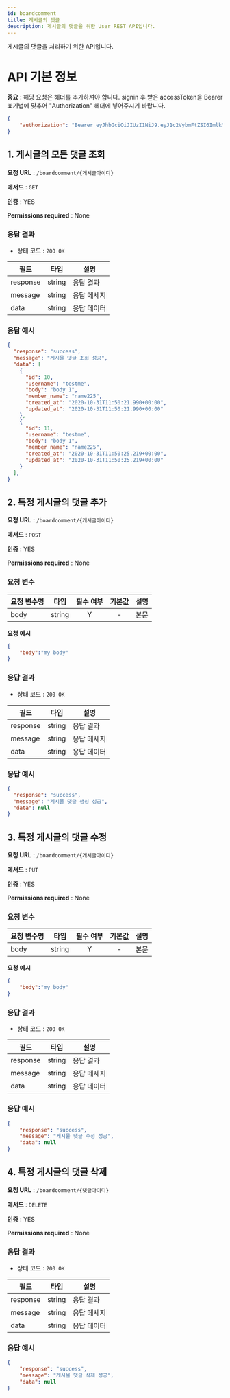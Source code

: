 ```yaml
---
id: boardcomment
title: 게시글의 댓글
description: 게시글의 댓글을 위한 User REST API입니다.
---
```


게시글의 댓글을 처리하기 위한 API입니다.

# API 기본 정보

**중요** : 해당 요청은 헤더를 추가하셔야 합니다. signin 후 받은 accessToken을 Bearer 표기법에 맞추어 "Authorization" 헤더에 넣어주시기 바랍니다.
```json
{
    "authorization": "Bearer eyJhbGciOiJIUzI1NiJ9.eyJ1c2VybmFtZSI6ImlkMyIsImlhdCI6MTYwMTc3NDU0NCwiZXhwIjoxNjAxNzc0OTA0fQ.qJ6kAPSeiAU4qjfs6mkQHZJ8_uTsPi7MfiuYwJPVFrA"
}
```

## 1. 게시글의 모든 댓글 조회

**요청 URL** : `/boardcomment/{게시글아이디}`

**메서드** : `GET`

**인증** : YES

**Permissions required** : None

### 응답 결과


* 상태 코드 : `200 OK`

| 필드         | 타입    |  설명     |
|--------------|--------|----------|
| response     | string | 응답 결과 |
| message      | string | 응답 메세지 |
| data         | string | 응답 데이터 |

### 응답 예시


```json
{
  "response": "success",
  "message": "게시물 댓글 조회 성공",
  "data": [
    {
      "id": 10,
      "username": "testme",
      "body": "body 1",
      "member_name": "name225",
      "created_at": "2020-10-31T11:50:21.990+00:00",
      "updated_at": "2020-10-31T11:50:21.990+00:00"
    },
    {
      "id": 11,
      "username": "testme",
      "body": "body 1",
      "member_name": "name225",
      "created_at": "2020-10-31T11:50:25.219+00:00",
      "updated_at": "2020-10-31T11:50:25.219+00:00"
    }
  ],
}
```


## 2. 특정 게시글의 댓글 추가

**요청 URL** : `/boardcomment/{게시글아이디}`

**메서드** : `POST`

**인증** : YES

**Permissions required** : None

### 요청 변수

| 요청 변수명   | 타입   | 필수 여부 | 기본값 | 설명     |
|--------------|--------|:--------:|:-----:|----------|
| body     | string | Y        | -     | 본문 |


**요청 예시**

```json
{
    "body":"my body"
}

```

### 응답 결과


* 상태 코드 : `200 OK`

| 필드         | 타입    |  설명     |
|--------------|--------|----------|
| response     | string | 응답 결과 |
| message      | string | 응답 메세지 |
| data         | string | 응답 데이터 |

### 응답 예시


```json
{
  "response": "success",
  "message": "게시물 댓글 생성 성공",
  "data": null
}
```



## 3. 특정 게시글의 댓글 수정

**요청 URL** : `/boardcomment/{게시글아이디}`

**메서드** : `PUT`

**인증** : YES

**Permissions required** : None

### 요청 변수

| 요청 변수명   | 타입   | 필수 여부 | 기본값 | 설명     |
|--------------|--------|:--------:|:-----:|----------|
| body     | string | Y        | -     | 본문 |


**요청 예시**

```json
{
    "body":"my body"
}

```

### 응답 결과


* 상태 코드 : `200 OK`

| 필드         | 타입    |  설명     |
|--------------|--------|----------|
| response     | string | 응답 결과 |
| message      | string | 응답 메세지 |
| data         | string | 응답 데이터 |

### 응답 예시


```json
{
    "response": "success",
    "message": "게시물 댓글 수정 성공",
    "data": null
}
```


## 4. 특정 게시글의 댓글 삭제

**요청 URL** : `/boardcomment/{댓글아이디}`

**메서드** : `DELETE`

**인증** : YES

**Permissions required** : None


### 응답 결과


* 상태 코드 : `200 OK`

| 필드         | 타입    |  설명     |
|--------------|--------|----------|
| response     | string | 응답 결과 |
| message      | string | 응답 메세지 |
| data         | string | 응답 데이터 |

### 응답 예시


```json
{
    "response": "success",
    "message": "게시물 댓글 삭제 성공",
    "data": null
}
```
